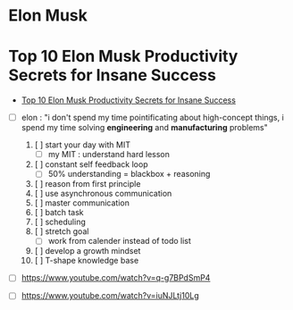 # Elon Musk
# Top 10 Elon Musk Productivity Secrets for Insane Success
- [Top 10 Elon Musk Productivity Secrets for Insane Success](https://www.youtube.com/watch?v=TOQCh2ukyIQ)
- [ ] elon : "i don't spend my time pointificating about high-concept things, i spend my time solving __engineering__ and __manufacturing__ problems"
    1. [ ] start your day with MIT 
        - [ ] my MIT : understand hard lesson
    2. [ ] constant self feedback loop
        - [ ] 50% understanding = blackbox + reasoning
    3. [ ] reason from first principle
    4. [ ] use asynchronous communication
    5. [ ] master communication
    6. [ ] batch task
    7. [ ] scheduling
    8. [ ] stretch goal
        - [ ] work from calender instead of todo list
    9. [ ] develop a growth mindset
    10. [ ] T-shape knowledge base

- [ ] https://www.youtube.com/watch?v=q-g7BPdSmP4
- [ ] https://www.youtube.com/watch?v=iuNJLtj10Lg
